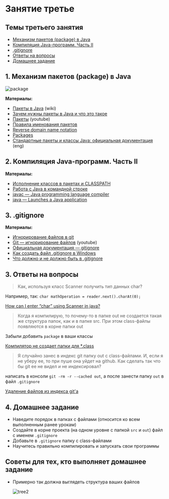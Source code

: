# Занятие третье

## Темы третьего занятия
- [Механизм пакетов (package) в Java](#1)
- [Компиляция Java-программ. Часть II](#2)
- [.gitignore](#3)
- [Ответы на вопросы](#4)
- [Домашнее задание](#5)

## 1. <a name="1">Механизм пакетов (package) в Java</a>
![package](https://user-images.githubusercontent.com/29703461/39955567-bd602a26-55d9-11e8-9577-f137376c4679.png)

**Материалы:**
- [Пакеты в Java](https://ru.wikipedia.org/wiki/Package_(Java)) (wiki)
-	[Зачем нужны пакеты в Java и что это такое](http://pr0java.blogspot.ru/2015/06/java.html)
-	[Пакеты](https://www.youtube.com/watch?v=a6KGNASOtK8) (youtube)
- [Правила именования пакетов](https://ru.stackoverflow.com/questions/728735/Почему-пакеты-в-java-принято-называть-в-обратную-сторону-доменного-имени)
- [Reverse domain name notation](https://en.wikipedia.org/wiki/Reverse_domain_name_notation)
- [Packages](https://docs.oracle.com/javase/tutorial/java/package/index.html)
- [Стандартные пакеты и классы Java: официальная документация](https://docs.oracle.com/javase/8/docs/api/) (eng)


## 2. <a name="2">Компиляция Java-программ. Часть II</a>
**Материалы:**
- [Исполнение классов в пакетах и CLASSPATH](http://pr0java.blogspot.ru/2015/06/java.html)
- [Работа с Java в командной строке](https://habr.com/post/125210/)
- [javac — Java programming language compiler](https://docs.oracle.com/javase/8/docs/technotes/tools/windows/javac.html)
- [java — Launches a Java application](https://docs.oracle.com/javase/8/docs/technotes/tools/windows/java.html)

## 3. <a name="3">.gitignore</a>
**Материалы:**
- [Игнорирование файлов в git](https://youtu.be/fzmCx6FLLu0)
- [Git — игнорирование файлов](https://www.youtube.com/watch?v=EjRQ8qccLCQ) (youtube)
- [Официальная документация — gitignore](https://git-scm.com/docs/gitignore)
- [Как создать файл .gitignore в Windows](https://ru.stackoverflow.com/questions/438367/Как-создать-файл-gitignore-в-windows/438370)
- [Что должно и не должно быть в .gitignore](https://ru.stackoverflow.com/questions/474556/Что-должно-и-не-должно-быть-в-gitignore-для-любого-языка-и-ide)

## 3. <a name="4">Ответы на вопросы</a>
> Как, используя класс Scanner получить тип данных char?

Например, так: `char mathOperation = reader.next().charAt(0);`

[How can I enter “char” using Scanner in java?](https://stackoverflow.com/questions/23098790/how-can-i-enter-char-using-scanner-in-java)

> Когда я компилирую, то почему-то в папке out не создается такая же структура папок, как и в папке src. При этом class-файлы появляются в корне папки out

Забыли добавить `package` в ваши классы

[Компилятор не создает папки для *.class](https://ru.stackoverflow.com/questions/451524/java-не-создает-папки-для-class)

> Я случайно занес в индекс git папку out с class-файлами. И, если я не уберу ее, то при пуше она уйдет на github. Как сделать так что бы git ее не видел и не индексировал?

написать в консоли `git -rm -r --cached out`, а после занести папку `out` в файл `.gitignore`

[Удаление файлов из индекса git'а](https://git-scm.com/book/ru/v1/Основы-Git-Запись-изменений-в-репозиторий#Удаление-файлов)



## 4. <a name="5">Домашнее задание</a>
- Наведите порядок в папках с файлами (относится ко всем выполненным ранее урокам)
- Создайте в корне проекта (на одном уровне с папкой `src` и `out`) файл с именем `.gitignore`
- Добавьте в `.gitignore` папку с class-файлами
- Научитесь правильно компилировать и запускать свои программы

## Советы для тех, кто выполняет домашнее задание
- Примерно так должна выглядеть структура ваших файлов

  ![tree2](https://user-images.githubusercontent.com/29703461/39961096-ade5540a-5637-11e8-9300-0336b88da8fd.png)

